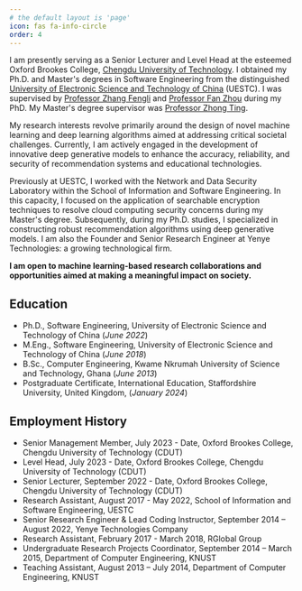 ```yaml
---
# the default layout is 'page'
icon: fas fa-info-circle
order: 4
---
```

I am presently serving as a Senior Lecturer and Level Head at the esteemed Oxford Brookes College, [Chengdu University of Technology](https://www.cdut.edu.cn/en/index.htm). I obtained my Ph.D. and Master's degrees in Software Engineering from the distinguished [University of Electronic Science and Technology of China](https://en.uestc.edu.cn/index.htm) (UESTC). I was supervised by [Professor Zhang Fengli](https://dblp.uni-trier.de/pid/33/2071.html) and [Professor Fan Zhou](https://scholar.google.com/citations?user=Ihj2Rw8AAAAJ&hl=en) during my PhD. My Master's degree supervisor was [Professor Zhong Ting](https://scholar.google.com/citations?user=Mdr0XDkAAAAJ&hl=en).

My research interests revolve primarily around the design of novel machine learning and deep learning algorithms aimed at addressing critical societal challenges. Currently, I am actively engaged in the development of innovative deep generative models to enhance the accuracy, reliability, and security of recommendation systems and educational technologies.

Previously at UESTC, I worked with the Network and Data Security Laboratory within the School of Information and Software Engineering. In this capacity, I focused on the application of searchable encryption techniques to resolve cloud computing security concerns during my Master's degree. Subsequently, during my Ph.D. studies, I specialized in constructing robust recommendation algorithms using deep generative models. I am also the Founder and Senior Research Engineer at Yenye Technologies: a growing technological firm.

**I am open to machine learning-based research collaborations and opportunities aimed at making a meaningful impact on society.**

## Education
- Ph.D., Software Engineering, University of Electronic Science and Technology of China (_June 2022_)       		
- M.Eng., Software Engineering, University of Electronic Science and Technology of China (_June 2018_)	 			        		
- B.Sc., Computer Engineering, Kwame Nkrumah University of Science and Technology, Ghana (_June 2013_)
- Postgraduate Certificate, International Education, Staffordshire University, United Kingdom, (_January 2024_)

## Employment History
- Senior Management Member, July 2023 - Date, Oxford Brookes College, Chengdu University of Technology (CDUT)
- Level Head, July 2023 - Date, Oxford Brookes College, Chengdu University of Technology (CDUT)
- Senior Lecturer, September 2022 - Date, Oxford Brookes College, Chengdu University of Technology (CDUT)
- Research Assistant, August 2017 - May 2022, School of Information and Software Engineering, UESTC
- Senior Research Engineer & Lead Coding Instructor, September 2014 – August 2022, Yenye Technologies Company
- Research Assistant, February 2017 - March 2018, RGlobal Group
- Undergraduate Research Projects Coordinator, September 2014 – March 2015, Department of Computer Engineering, KNUST
- Teaching Assistant, August 2013 – July 2014, Department of Computer Engineering, KNUST